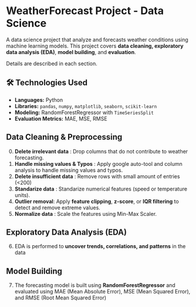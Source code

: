 # WeatherForecast Project - Data Science
A data science project that analyze and forecasts weather conditions using machine learning models. 
This project covers **data cleaning, exploratory data analysis (EDA)**, **model building**, and **evaluation**. 

Details are described in each section.

## 🛠️ **Technologies Used**
- **Languages:** Python  
- **Libraries:** `pandas`, `numpy`, `matplotlib`, `seaborn`, `scikit-learn`  
- **Modeling:** RandomForestRegressor with `TimeSeriesSplit`  
- **Evaluation Metrics:** MAE, MSE, RMSE  

## Data Cleaning & Preprocessing

0. **Delete irrelevant data** : Drop columns that do not contribute to weather forecasting.  
1. **Handle missing values & Typos** : Apply google auto-tool and column analysis to handle missing values and typos.
2. **Delete insufficient data** : Remove rows with small amount of entries (<200)
3. **Standarize data** : Standarize numerical features (speed or temperature units).
4. **Outlier removal**: Apply **feature clipping**, **z-score**, or **IQR filtering** to detect and remove extreme values.  
5. **Normalize data** : Scale the features using Min-Max Scaler.

## Exploratory Data Analysis (EDA)

6. EDA is performed to **uncover trends, correlations, and patterns** in the data

## Model Building

7. The forecasting model is built using **RandomForestRegressor** and evaluated using MAE (Mean Absolute Error), MSE (Mean Squared Error), and RMSE (Root Mean Squared Error)
